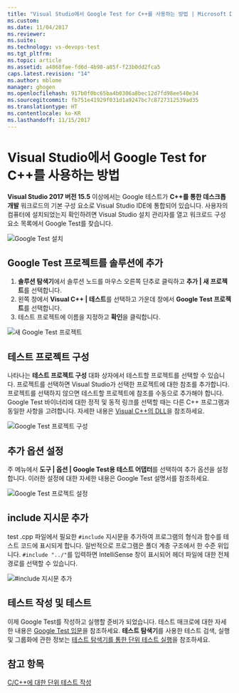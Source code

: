 ```yaml
---
title: "Visual Studio에서 Google Test for C++를 사용하는 방법 | Microsoft Docs"
ms.custom: 
ms.date: 11/04/2017
ms.reviewer: 
ms.suite: 
ms.technology: vs-devops-test
ms.tgt_pltfrm: 
ms.topic: article
ms.assetid: a4868fae-fd6d-4b98-a85f-f23b0dd2fca5
caps.latest.revision: "14"
ms.author: mblome
manager: ghogen
ms.openlocfilehash: 917b0f0bc65ba4b0306a8bec12d7fd98ee540e34
ms.sourcegitcommit: fb751e41929f031d1a9247bc7c8727312539ad35
ms.translationtype: HT
ms.contentlocale: ko-KR
ms.lasthandoff: 11/15/2017
---
```

# <a name="how-to-use-google-test-for-c-in-visual-studio"></a>Visual Studio에서 Google Test for C++를 사용하는 방법
**Visual Studio 2017 버전 15.5** 이상에서는 Google 테스트가 **C++를 통한 데스크톱 개발** 워크로드의 기본 구성 요소로 Visual Studio IDE에 통합되어 있습니다. 사용자의 컴퓨터에 설치되었는지 확인하려면 Visual Studio 설치 관리자를 열고 워크로드 구성 요소 목록에서 Google Test를 찾습니다.

![Google Test 설치](media/cpp-gtest-install.png "Google Test for C++ 설치")

## <a name="add-a-google-test-project-to-the-solution"></a>Google Test 프로젝트를 솔루션에 추가
1. **솔루션 탐색기**에서 솔루션 노드를 마우스 오른쪽 단추로 클릭하고 **추가 | 새 프로젝트**를 선택합니다. 
2. 왼쪽 창에서 **Visual C++ | 테스트**를 선택하고 가운데 창에서 **Google Test 프로젝트**를 선택합니다. 
3. 테스트 프로젝트에 이름을 지정하고 **확인**을 클릭합니다. 

![새 Google Test 프로젝트](media/cpp-gtest-new-project.png "새 Google Test 프로젝트 추가")

## <a name="configure-the-test-project"></a>테스트 프로젝트 구성
나타나는 **테스트 프로젝트 구성** 대화 상자에서 테스트할 프로젝트를 선택할 수 있습니다. 프로젝트를 선택하면 Visual Studio가 선택한 프로젝트에 대한 참조를 추가합니다. 프로젝트를 선택하지 않으면 테스트할 프로젝트에 참조를 수동으로 추가해야 합니다. Google Test 바이너리에 대한 정적 및 동적 링크를 선택할 때는 다른 C++ 프로그램과 동일한 사항을 고려합니다. 자세한 내용은 [Visual C++의 DLL](/cpp/build/dlls-in-visual-cpp)을 참조하세요. 

 ![Google Test 프로젝트 구성](media/cpp-gtest-config.png "Google Test 프로젝트 구성")

## <a name="set-additional-options"></a>추가 옵션 설정
주 메뉴에서 **도구 | 옵션 | Google Test용 테스트 어댑터**를 선택하여 추가 옵션을 설정합니다. 이러한 설정에 대한 자세한 내용은 Google Test 설명서를 참조하세요.

 ![Google Test 프로젝트 설정](media/cpp-gtest-settings.png "Google Test 프로젝트 설정")

## <a name="add-include-directives"></a>include 지시문 추가
test .cpp 파일에서 필요한 `#include` 지시문을 추가하여 프로그램의 형식과 함수를 테스트 코드에 표시되게 합니다. 일반적으로 프로그램은 폴더 계층 구조에서 한 수준 위입니다. `#include "../"`를 입력하면 IntelliSense 창이 표시되어 헤더 파일에 대한 전체 경로를 선택할 수 있습니다.

![#include 지시문 추가](media/cpp-gtest-includes.png "test .cpp파일에 include 지시문 추가")

## <a name="write-and-run-tests"></a>테스트 작성 및 테스트
이제 Google Test를 작성하고 실행할 준비가 되었습니다. 테스트 매크로에 대한 자세한 내용은 [Google Test 입문](https://github.com/google/googletest/blob/master/googletest/docs/Primer.md)을 참조하세요. **테스트 탐색기**를 사용한 테스트 검색, 실행 및 그룹화에 관한 정보는 [테스트 탐색기를 통한 단위 테스트 실행](run-unit-tests-with-test-explorer.md)을 참조하세요.

## <a name="see-also"></a>참고 항목
[C/C++에 대한 단위 테스트 작성](writing-unit-tests-for-c-cpp.md)


  







